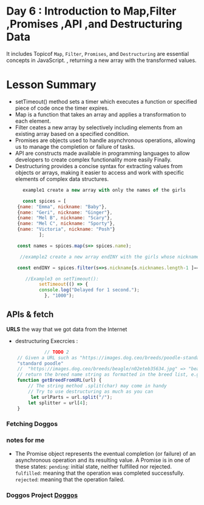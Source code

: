 # Day 6 : Introduction to Map,Filter ,Promises ,API ,and Destructuring Data 
  It includes Topicof  `Map`, `Filter`, `Promises`, and `Destructuring` are essential concepts in JavaScript.   , returning a new array with the transformed values.

  
# Lesson Summary
- setTimeout() method sets a timer which executes a function or specified piece of code once the timer expires.
- Map is a function that takes an array and applies a transformation to each element.
- Filter ceates a new array by selectively including elements from an existing array based on a specified condition.
- Promises are objects used to handle asynchronous operations, allowing us to manage the completion or failure of tasks.
- API are constructs made available in programming languages to allow developers to create complex functionality more easily Finally.
- Destructuring provides a concise syntax for extracting values from objects or arrays, making it easier to access and work with specific elements of complex data structures.


```jsx
      example1 create a new array with only the names of the girls

      const spices = [
    {name: "Emma", nickname: "Baby"},
    {name: "Geri", nickname: "Ginger"},
    {name: "Mel B", nickname: "Scary"},
    {name: "Mel C", nickname: "Sporty"},
    {name: "Victoria", nickname: "Posh"}
            ];

    const names = spices.map(s=> spices.name);

     //example2 create a new array endINY with the girls whose nicknames end with 'y'

    const endINY = spices.filter(s=>s.nickname[s.nicknames.length-1 ]=== 'y');

       //Example3 on setTimeout():
            setTimeout(() => {
            console.log("Delayed for 1 second.");
              }, "1000");
```

## APIs & fetch
**URLS** the way that we got data from the Internet

* destructuring Execrcies :
```jsx
              // TODO 2
    // Given a URL such as "https://images.dog.ceo/breeds/poodle-standard/n02113799_2280.jpg" => 
    "standard poodle"
    //  "https://images.dog.ceo/breeds/beagle/n02eteb35634.jpg" => "beagle"
    // return the breed name string as formatted in the breed list, e.g. "standard poodle"
    function getBreedFromURL(url) {
        // The string method .split(char) may come in handy
        // Try to use destructuring as much as you can
         let urlParts = url.split("/");
        let splitter = url[4];
    }
```
### Fetching Doggos
### notes for me
- The Promise object represents the eventual completion (or failure) of an asynchronous operation and its resulting value.      A Promise is in one of these states:
       `pending`: initial state, neither fulfilled nor rejected.      
       `fulfilled`: meaning that the operation was completed successfully.      
       `rejected`: meaning that the operation failed.    
### Doggos Project [Doggos](file:///C:/Users/PALpro/Downloads/Doggo%20Fetch.html"Doggos")

